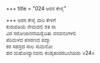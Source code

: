 +++
title = "024 ಅರಸ ಕೇಳೈ"

+++
ಅರಸ ಕೇಳೈ ವಾರಿ ಕೇಳಿಗೆ   
ಕುರುಪತಿಯ ನೇಮದಲಿ ಶತ ಸಾ  
ವಿರ ಸರೋಜಾನನೆಯರೈದಿತು ವನವನಂಗಳಲಿ   
ಪರಿಮಳದ ಪಸರಣದ ಪದ್ಮಾ  
ಕರ ಸಹಸ್ರದ ಸಾಲ ಸುಮನೋ  
ಹರ ಮಹೋದ್ಯಾನವನು ಕಂಡೈತಂದರಬಲೆಯರು      ॥24॥